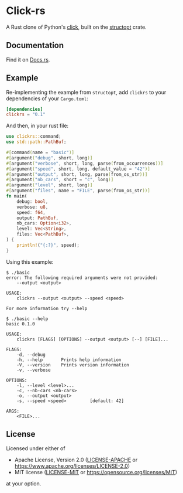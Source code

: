 # Click-rs

A Rust clone of Python's [click](https://github.com/pallets/click), built on the [structopt](https://github.com/TeXitoi/structopt) crate.

## Documentation

Find it on [Docs.rs](https://docs.rs/clickrs).

## Example

Re-implementing the example from `structopt`, add `clickrs` to your dependencies of your `Cargo.toml`:
```toml
[dependencies]
clickrs = "0.1"
```

And then, in your rust file:
```rust
use clickrs::command;
use std::path::PathBuf;

#[command(name = "basic")]
#[argument("debug", short, long)]
#[argument("verbose", short, long, parse(from_occurrences))]
#[argument("speed", short, long, default_value = "42")]
#[argument("output", short, long, parse(from_os_str))]
#[argument("nb_cars", short = "c", long)]
#[argument("level", short, long)]
#[argument("files", name = "FILE", parse(from_os_str))]
fn main(
    debug: bool,
    verbose: u8,
    speed: f64,
    output: PathBuf,
    nb_cars: Option<i32>,
    level: Vec<String>,
    files: Vec<PathBuf>,
) {
    println!("{:?}", speed);
}
```

Using this example:
```
$ ./basic
error: The following required arguments were not provided:
    --output <output>

USAGE:
    clickrs --output <output> --speed <speed>

For more information try --help
```

```
$ ./basic --help
basic 0.1.0

USAGE:
    clickrs [FLAGS] [OPTIONS] --output <output> [--] [FILE]...

FLAGS:
    -d, --debug
    -h, --help       Prints help information
    -V, --version    Prints version information
    -v, --verbose

OPTIONS:
    -l, --level <level>...
    -c, --nb-cars <nb-cars>
    -o, --output <output>
    -s, --speed <speed>         [default: 42]

ARGS:
    <FILE>...
```

## License

Licensed under either of

- Apache License, Version 2.0 ([LICENSE-APACHE](LICENSE-APACHE) or <https://www.apache.org/licenses/LICENSE-2.0>)
- MIT license ([LICENSE-MIT](LICENSE-MIT) or <https://opensource.org/licenses/MIT>)

at your option.
